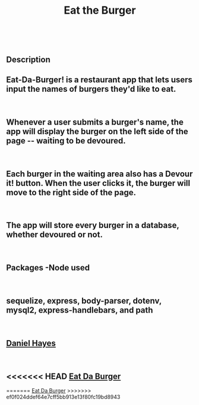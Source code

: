 <!DOCTYPE html>
<html lang="en">

<head>
    <meta charset="utf-8">
</head>

<body>

</body>
<header>
    <h1>Eat the Burger</h1>
</header>
<section>
    <br>
    <h1>Description</h1>
    <h2>Eat-Da-Burger! is a restaurant app that lets users input the names of burgers they'd like to eat.</h2>
    <br>
    <h2>Whenever a user submits a burger's name, the app will display the burger on the left side of the page -- waiting to be devoured.</h2>
    <br>
    <h2>Each burger in the waiting area also has a Devour it! button. When the user clicks it, the burger will move to the right side of the page.</h2>
    <br>
    <h2>The app will store every burger in a database, whether devoured or not.</h2>
    <br>
    <h1>Packages -Node used</h1>
    <br>
   <h2>sequelize, express, body-parser, dotenv, mysql2, express-handlebars, and path</h2>
    <br>
    <h2>
        <a href="https://github.com/danielhayespco">Daniel Hayes</a>
    </h2>
    <br>
    <h2>
<<<<<<< HEAD
        <a href="https://secret-reef-56254.herokuapp.com/">Eat Da Burger</a>
    </h2>
</section>
=======
        <a href="https://evening-bastion.herokuapp.com/">Eat Da Burger</a>
    </h2>
</section>
>>>>>>> ef0f024ddef64e7cff5bb913e13f80fc19bd8943
